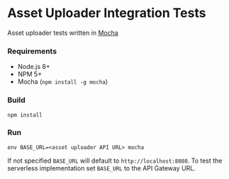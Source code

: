Asset Uploader Integration Tests
=========================

Asset uploader tests written in [Mocha](https://mochajs.org/)

### Requirements

- Node.js 8+
- NPM 5+
- Mocha (`npm install -g mocha`) 


### Build
 
```
npm install 
```

### Run
```
env BASE_URL=<asset uploader API URL> mocha
```

If not specified `BASE_URL` will default to `http://localhost:8080`. To test the serverless implementation set `BASE_URL` to the API Gateway URL. 
